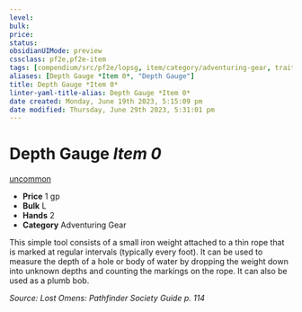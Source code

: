 ```yaml
---
level:
bulk:
price:
status:
obsidianUIMode: preview
cssclass: pf2e,pf2e-item
tags: [compendium/src/pf2e/lopsg, item/category/adventuring-gear, trait/uncommon]
aliases: [Depth Gauge *Item 0*, "Depth Gauge"]
title: Depth Gauge *Item 0*
linter-yaml-title-alias: Depth Gauge *Item 0*
date created: Monday, June 19th 2023, 5:15:09 pm
date modified: Thursday, June 29th 2023, 5:31:01 pm
---
```


# Depth Gauge *Item 0*

[uncommon](rules/traits/uncommon.md)  

- **Price** 1 gp
- **Bulk** L
- **Hands** 2
- **Category** Adventuring Gear

This simple tool consists of a small iron weight attached to a thin rope that is marked at regular intervals (typically every foot). It can be used to measure the depth of a hole or body of water by dropping the weight down into unknown depths and counting the markings on the rope. It can also be used as a plumb bob.

*Source: Lost Omens: Pathfinder Society Guide p. 114*
